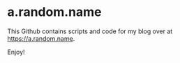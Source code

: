 # a.random.name
This Github contains scripts and code for my blog over at https://a.random.name.

Enjoy!
